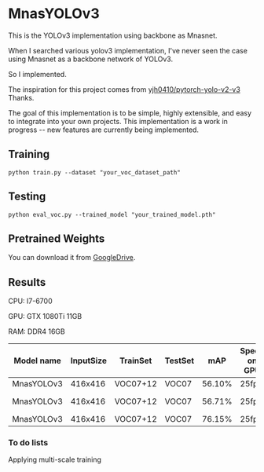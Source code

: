# MnasYOLOv3

This is the YOLOv3 implementation using backbone as Mnasnet.

When I searched various yolov3 implementation, I've never seen the case using Mnasnet as a backbone network of YOLOv3.

So I implemented.

The inspiration for this project comes from [yjh0410/pytorch-yolo-v2-v3](https://github.com/yjh0410/pytorch-yolo-v2-v3) Thanks.

The goal of this implementation is to be simple, highly extensible, and easy to integrate into your own projects. This implementation is a work in progress -- new features are currently being implemented.

## Training

```
python train.py --dataset "your_voc_dataset_path"
```

## Testing

```
python eval_voc.py --trained_model "your_trained_model.pth"
```

## Pretrained Weights

You can download it from [GoogleDrive](https://drive.google.com/open?id=10FFEoagSBTDfwCDz1F2i5t3q-SFtfvmB).

## Results

CPU: I7-6700

GPU: GTX 1080Ti 11GB

RAM: DDR4 16GB

| Model name | InputSize | TrainSet | TestSet | mAP | Speed on GPU| Speed on CPU |Augmentation |
| ----- | ------ | ------ | ------ | ----- | ----- | ----- | ----- |
| MnasYOLOv3| 416x416 | VOC07+12 | VOC07 | 56.10% | 25fps | 2fps|NONE|
| MnasYOLOv3| 416x416 | VOC07+12 | VOC07 | 56.71% | 25fps | 2fps|+PhotometricNoise(Adding Noise to HSV Image)|
| MnasYOLOv3| 416x416 | VOC07+12 | VOC07 | 76.15% | 25fps | 2fps|ALL|


### To do lists

Applying multi-scale training


